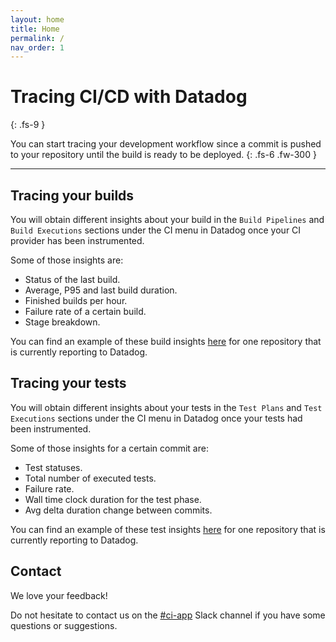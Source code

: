 ```yaml
---
layout: home
title: Home
permalink: /
nav_order: 1
---
```


# Tracing CI/CD with Datadog
{: .fs-9 }

You can start tracing your development workflow since a commit is pushed to your repository until the build is ready to be deployed.
{: .fs-6 .fw-300 }

---

## Tracing your builds

You will obtain different insights about your build in the `Build Pipelines` and `Build Executions` sections under the CI menu in Datadog once your CI provider has been instrumented.

Some of those insights are:
* Status of the last build.
* Average, P95 and last build duration.
* Finished builds per hour.
* Failure rate of a certain build.
* Stage breakdown.

You can find an example of these build insights [here](https://app.datadoghq.com/ci/build-pipeline-dashboard/DataDog%2Flogs-backend?env=prod&service=gitlab-ci&branch=prod&repoUrl=https%3A%2F%2Fgitlab.ddbuild.io%2FDataDog%2Flogs-backend.git) for one repository that is currently reporting to Datadog.

## Tracing your tests

You will obtain different insights about your tests in the `Test Plans` and `Test Executions` sections under the CI menu in Datadog once your tests had been instrumented.

Some of those insights for a certain commit are:
* Test statuses.
* Total number of executed tests.
* Failure rate.
* Wall time clock duration for the test phase.
* Avg delta duration change between commits.

You can find an example of these test insights [here](https://app.datadoghq.com/ci/test-dashboard/logs-backend-tests?env=ci&branch=prod&repoUrl=https%3A%2F%2Fgitlab.ddbuild.io%2FDataDog%2Flogs-backend.git) for one repository that is currently reporting to Datadog.

## Contact

We love your feedback! 

Do not hesitate to contact us on the [#ci-app](https://dd.slack.com/archives/C016LJLRZQ9) Slack channel if you have some questions or suggestions. 
 
